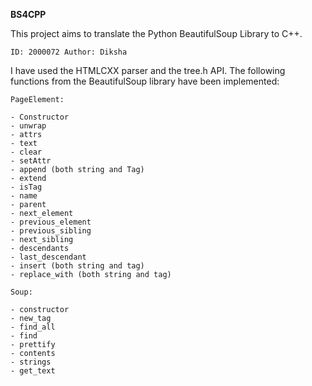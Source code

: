 **BS4CPP**

This project aims to translate the Python BeautifulSoup Library to C++. 

``ID: 2000072
Author: Diksha``

I have used the HTMLCXX parser and the tree.h API. The following functions from the BeautifulSoup library have been implemented:

    PageElement:
        
    - Constructor
    - unwrap
    - attrs
    - text
    - clear
    - setAttr
    - append (both string and Tag)
    - extend
    - isTag
    - name
    - parent
    - next_element
    - previous_element
    - previous_sibling
    - next_sibling
    - descendants
    - last_descendant
    - insert (both string and tag)
    - replace_with (both string and tag)
    
    Soup:   
    
    - constructor
    - new_tag
    - find_all
    - find
    - prettify
    - contents
    - strings
    - get_text
    
